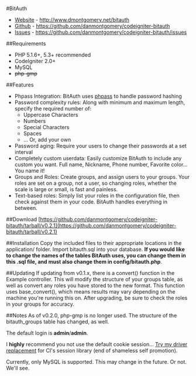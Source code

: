 #BitAuth

* [Website](http://www.dmontgomery.net/bitauth) - http://www.dmontgomery.net/bitauth
* [Github](https://github.com/danmontgomery/codeigniter-bitauth) - https://github.com/danmontgomery/codeigniter-bitauth
* [Issues](https://github.com/danmontgomery/codeigniter-bitauth/issues) - https://github.com/danmontgomery/codeigniter-bitauth/issues

##Requirements
* PHP 5.1.6+, 5.3+ recommended
* CodeIgniter 2.0+
* MySQL
* ~~php-gmp~~

##Features
* Phpass Integration: BitAuth uses [phpass](http://www.openwall.com/phpass/) to handle password hashing
* Password complexity rules: Along with minimum and maximum length, specify the required number of:
	* Uppercase Characters
	* Numbers
	* Special Characters
	* Spaces
	* ... Or, add your own
* Password aging: Require your users to change their passwords at a set interval
* Completely custom userdata: Easily customize BitAuth to include any custom you want. Full name, Nickname, Phone number, Favorite color... You name it!
* Groups and Roles: Create groups, and assign users to your groups. Your roles are set on a group, not a user, so changing roles, whether the scale is large or small, is fast and painless.
* Text-based roles: Simply list your roles in the configuration file, then check against them in your code. BitAuth handles everything in between.

##Download
[https://github.com/danmontgomery/codeigniter-bitauth/tarball/v0.2.1](https://github.com/danmontgomery/codeigniter-bitauth/tarball/v0.2.1)

##Installation
Copy the included files to their appropriate locations in the application/ folder. Import bitauth.sql into your database. **If you would like to change the names of the tables BitAuth uses, you can change them in this .sql file, and must also change them in config/bitauth.php**.

##Updating
If updating from v0.1.x, there is a convert() function in the Example controller. This will modify the structure of your groups table, as well as convert any roles you have stored to the new format. This function uses base_convert(), which means results may vary depending on the machine you're running this on. After upgrading, be sure to check the roles in your groups for accuracy.

##Notes
As of v0.2.0, php-gmp is no longer used. The structure of the bitauth_groups table has changed, as well.

The default login is **admin**/**admin**.

I **highly** recommend you not use the default cookie session... [Try my driver replacement](http://getsparks.org/packages/session-driver/show) for CI's session library (end of shameless self promotion).

Currently, only MySQL is supported. This may change in the future. Or not. We'll see.